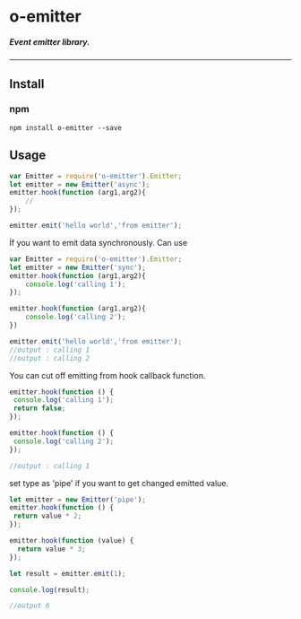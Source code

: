 # o-emitter
#####  Event emitter library.
***

## Install
### npm
```
npm install o-emitter --save
```

## Usage

```js
var Emitter = require('o-emitter').Emitter;
let emitter = new Emitter('async');
emitter.hook(function (arg1,arg2){
    //
});

emitter.emit('hello world','from emitter');
```
İf you want to emit data synchronously. Can use

```js
var Emitter = require('o-emitter').Emitter;
let emitter = new Emitter('sync');
emitter.hook(function (arg1,arg2){
    console.log('calling 1');
});

emitter.hook(function (arg1,arg2){
    console.log('calling 2');
})

emitter.emit('hello world','from emitter');
//output : calling 1
//output : calling 2
```

You can cut off emitting from hook callback function. 

```js
emitter.hook(function () {
 console.log('calling 1');
 return false;
});

emitter.hook(function () {
 console.log('calling 2');
});

//output : calling 1
```

set type as 'pipe' if you want to get changed emitted value.

```js
let emitter = new Emitter('pipe');
emitter.hook(function () {
 return value * 2;
});

emitter.hook(function (value) {
  return value * 3;
});

let result = emitter.emit(1);

console.log(result);

//output 6
```

